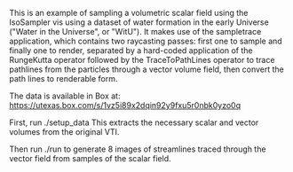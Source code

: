 This is an example of sampling a volumetric scalar field using the IsoSampler vis using a dataset of water formation in the early Universe ("Water in the Universe", or "WitU").   It makes use of the sampletrace application, which contains two raycasting passes: first one to sample and finally one to render, separated by a hard-coded application of the RungeKutta operator followed by the TraceToPathLines operator to trace pathlines from the particles through a vector volume field, then convert the path lines to renderable form.

The data is available in Box at: https://utexas.box.com/s/1vz5i89x2dqin92y9fxu5r0nbk0yzo0q

First, run ./setup_data   This extracts the necessary scalar and vector volumes from the original VTI.

Then run ./run to generate 8 images of streamlines traced through the vector field from samples of the scalar field.
